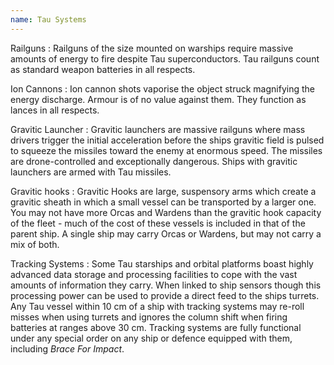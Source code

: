 ```yaml
---
name: Tau Systems
---
```

Railguns
: Railguns of the size mounted on warships require massive amounts of energy to fire despite Tau superconductors. Tau railguns count as standard weapon batteries in all respects.

Ion Cannons
: Ion cannon shots vaporise the object struck magnifying the energy discharge. Armour is of no value against them. They function as lances in all respects.

Gravitic Launcher
: Gravitic launchers are massive railguns where mass drivers trigger the initial acceleration before the ships gravitic field is pulsed to squeeze the missiles toward the enemy at enormous speed. The missiles are drone-controlled and exceptionally dangerous. Ships with gravitic launchers are armed with Tau missiles.

Gravitic hooks
: Gravitic Hooks are large, suspensory arms which create a gravitic sheath in which a small vessel can be transported by a larger one. You may not have more Orcas and Wardens than the gravitic hook capacity of the fleet - much of the cost of these vessels is included in that of the parent ship. A single ship may carry Orcas or Wardens, but may not carry a mix of both.

Tracking Systems
: Some Tau starships and orbital platforms boast highly advanced data storage and processing facilities to cope with the vast amounts of information they carry. When linked to ship sensors though this processing power can be used to provide a direct feed to the ships turrets. Any Tau vessel within 10 cm of a ship with tracking systems may re-roll misses when using turrets and ignores the column shift when firing batteries at ranges above 30 cm. Tracking systems are fully functional under any special order on any ship or defence equipped with them, including _Brace For Impact_.